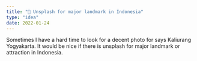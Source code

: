 ```yaml
---
title: "🕋 Unsplash for major landmark in Indonesia"
type: "idea"
date: 2022-01-24
---
```


Sometimes I have a hard time to look for a decent photo for says Kaliurang Yogyakarta. It would be nice if there is unsplash for major landmark or attraction in Indonesia.